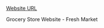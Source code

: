 [Website URL](https://vigilant-stonebraker-d6335e.netlify.app "Website Link")

Grocery Store Website - Fresh Market
